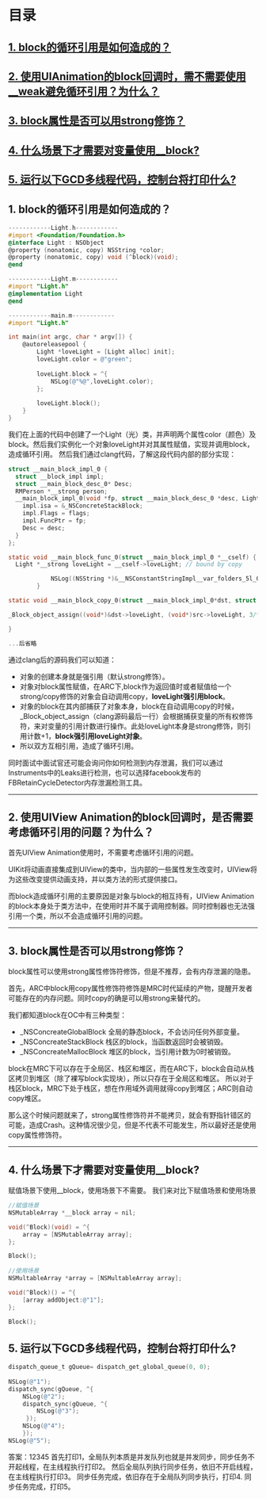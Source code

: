 
# 目录

## [1. block的循环引用是如何造成的？](#31)
## [2. 使用UIAnimation的block回调时，需不需要使用__weak避免循环引用？为什么？](#32)
## [3. block属性是否可以用strong修饰？](#33)
## [4. 什么场景下才需要对变量使用__block?](#34)
## [5. 运行以下GCD多线程代码，控制台将打印什么?](#35)


<h2 id="31">1. block的循环引用是如何造成的？</h2>

```objectivec
------------Light.h------------
#import <Foundation/Foundation.h>
@interface Light : NSObject
@property (nonatomic, copy) NSString *color;
@property (nonatomic, copy) void (^block)(void);
@end

------------Light.m------------
#import "Light.h"
@implementation Light
@end

------------main.m------------
#import "Light.h"

int main(int argc, char * argv[]) {
    @autoreleasepool {
        Light *loveLight = [Light alloc] init];
        loveLight.color = @"green";
        
        loveLight.block = ^{
            NSLog(@"%@",loveLight.color);
        };
        
        loveLight.block();
    }
}
```
我们在上面的代码中创建了一个Light（光）类，并声明两个属性color（颜色）及block。然后我们实例化一个对象loveLight并对其属性赋值，实现并调用block，造成循环引用。
然后我们通过clang代码，了解这段代码内部的部分实现：

```objectivec
struct __main_block_impl_0 {
  struct __block_impl impl;
  struct __main_block_desc_0* Desc;
  RMPerson *__strong person;
  __main_block_impl_0(void *fp, struct __main_block_desc_0 *desc, Light *__strong _loveLight, int flags=0) : loveLight(_loveLight) {
    impl.isa = &_NSConcreteStackBlock;
    impl.Flags = flags;
    impl.FuncPtr = fp;
    Desc = desc;
  }
};

static void __main_block_func_0(struct __main_block_impl_0 *__cself) {
  Light *__strong loveLight = __cself->loveLight; // bound by copy

            NSLog((NSString *)&__NSConstantStringImpl__var_folders_5l_0xn052bn6dgb9z7pfk8bbg740000gn_T_main_d61985_mi_0,((int (*)(id, SEL))(void *)objc_msgSend)((id)loveLight, sel_registerName("color")));
        }

static void __main_block_copy_0(struct __main_block_impl_0*dst, struct __main_block_impl_0*src) {

_Block_object_assign((void*)&dst->loveLight, (void*)src->loveLight, 3/*BLOCK_FIELD_IS_OBJECT*/);

}

...后省略
```

通过clang后的源码我们可以知道：
- 对象的创建本身就是强引用（默认strong修饰）。
- 对象对block属性赋值，在ARC下,block作为返回值时或者赋值给一个strong/copy修饰的对象会自动调用copy，**loveLight强引用block**。
- 对象的block在其内部捕获了对象本身，block在自动调用copy的时候，_Block_object_assign（clang源码最后一行）会根据捕获变量的所有权修饰符，来对变量的引用计数进行操作。此处loveLight本身是strong修饰，则引用计数+1，**block强引用loveLight对象**。
- 所以双方互相引用，造成了循环引用。

同时面试中面试官还可能会询问你如何检测到内存泄漏，我们可以通过Instruments中的Leaks进行检测，也可以选择facebook发布的FBRetainCycleDetector内存泄漏检测工具。

---

<h2 id="32">2. 使用UIView Animation的block回调时，是否需要考虑循环引用的问题？为什么？</h2>

首先UIView Animation使用时，不需要考虑循环引用的问题。

UIKit将动画直接集成到UIView的类中，当内部的一些属性发生改变时，UIView将为这些改变提供动画支持，并以类方法的形式提供接口。

而block造成循环引用的主要原因是对象与block的相互持有，UIView Animation的block本身处于类方法中，在使用时并不属于调用控制器。同时控制器也无法强引用一个类，所以不会造成循环引用的问题。

---

<h2 id="33">3. block属性是否可以用strong修饰？</h2>

block属性可以使用strong属性修饰符修饰，但是不推荐，会有内存泄漏的隐患。

首先，ARC中block用copy属性修饰符修饰是MRC时代延续的产物，提醒开发者可能存在的内存问题。同时copy的确是可以用strong来替代的。

我们都知道block在OC中有三种类型：
- _NSConcreateGlobalBlock 全局的静态block，不会访问任何外部变量。
- _NSConcreateStackBlock 栈区的block，当函数返回时会被销毁。
- _NSConcreateMallocBlock 堆区的block，当引用计数为0时被销毁。

block在MRC下可以存在于全局区、栈区和堆区，而在ARC下，block会自动从栈区拷贝到堆区（除了裸写block实现块），所以只存在于全局区和堆区。
所以对于栈区block，MRC下处于栈区，想在作用域外调用就得copy到堆区；ARC则自动copy堆区。

那么这个时候问题就来了，strong属性修饰符并不能拷贝，就会有野指针错区的可能，造成Crash。这种情况很少见，但是不代表不可能发生，所以最好还是使用copy属性修饰符。
    
---

<h2 id="34">4. 什么场景下才需要对变量使用__block?</h2>

赋值场景下使用__block，使用场景下不需要。
我们来对比下赋值场景和使用场景

```objectivec
//赋值场景
NSMutableArray *__block array = nil;

void(^Block)(void) = ^{
    array = [NSMutableArray array];
};

Block();
    
//使用场景
NSMultableArray *array = [NSMultableArray array];

void(^Block)() = ^{
    [array addObject:@"1"];
};

Block();
```

<h2 id="35">5. 运行以下GCD多线程代码，控制台将打印什么?</h2>

```objectivec
dispatch_queue_t gQueue= dispatch_get_global_queue(0, 0);
    
NSLog(@"1");
dispatch_sync(gQueue, ^{
    NSLog(@"2");
    dispatch_sync(gQueue, ^{
        NSLog(@"3");
     });
    NSLog(@"4");
    });
NSLog(@"5");
```

答案：12345
首先打印1，全局队列本质是并发队列也就是并发同步，同步任务不开起线程，在主线程执行打印2。
然后全局队列执行同步任务，依旧不开启线程，在主线程执行打印3。
同步任务完成，依旧存在于全局队列同步执行，打印4.
同步任务完成，打印5。